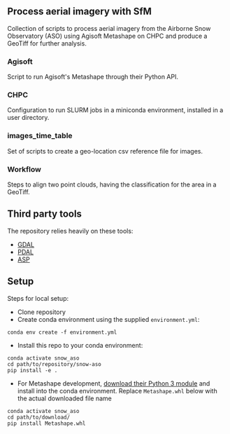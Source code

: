 ## Process aerial imagery with SfM

Collection of scripts to process aerial imagery from the Airborne Snow 
Observatory (ASO) using Agisoft Metashape on CHPC and produce a GeoTiff for
further analysis. 

### Agisoft

Script to run Agisoft's Metashape through their Python API.

### CHPC

Configuration to run SLURM jobs in a miniconda environment, installed in a user
directory.

### images_time_table

Set of scripts to create a geo-location csv reference file for images. 

### Workflow

Steps to align two point clouds, having the classification for the area in 
a GeoTiff.

## Third party tools

The repository relies heavily on these tools:

* [GDAL](https://gdal.org)
* [PDAL](https://pdal.io)
* [ASP](https://stereopipeline.readthedocs.io)

## Setup

Steps for local setup:
* Clone repository
* Create conda environment using the supplied `environment.yml`:
```shell
conda env create -f environment.yml
```
* Install this repo to your conda environment:
```shell
conda activate snow_aso
cd path/to/repository/snow-aso
pip install -e .
```
* For Metashape development, [download their Python 3 module](https://www.agisoft.com/downloads/installer/)
and install into the conda environment. Replace `Metashape.whl` below with the actual downloaded file name 
```shell
conda activate snow_aso
cd path/to/download/
pip install Metashape.whl
```
